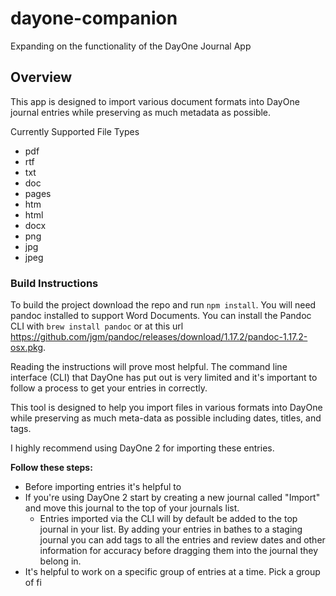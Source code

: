 # dayone-companion
Expanding on the functionality of the DayOne Journal App

## Overview
This app is designed to import various document formats into DayOne journal entries while preserving as much metadata as possible.

Currently Supported File Types
- pdf
- rtf
- txt
- doc
- pages
- htm
- html
- docx
- png
- jpg
- jpeg

### Build Instructions
To build the project download the repo and run `npm install`. You will need pandoc installed to support Word Documents. You can install the Pandoc CLI with `brew install pandoc` or at this url https://github.com/jgm/pandoc/releases/download/1.17.2/pandoc-1.17.2-osx.pkg.


Reading the instructions will prove most helpful. The command line interface (CLI) that DayOne has put out is very limited and it's important to follow a process to get your entries in correctly.

This tool is designed to help you import files in various formats into DayOne while preserving as much meta-data as possible including dates, titles, and tags.

I highly recommend using DayOne 2 for importing these entries.

**Follow these steps:**
- Before importing entries it's helpful to
- If you're using DayOne 2 start by creating a new journal called "Import" and move this journal to the top of your journals list.
	- Entries imported via the CLI will by default be added to the top journal in your list. By adding your entries in bathes to a staging journal you can add tags to all the entries and review dates and other information for accuracy before dragging them into the journal they belong in.
- It's helpful to work on a specific group of entries at a time. Pick a group of fi
